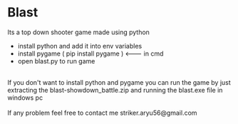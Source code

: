# Blast
Its a top down shooter game made using python <br>
<ul>
  <li>
install python and add it into env variables 
  </li>
  <li>
install pygame         ( pip install pygame ) <--- in cmd 
    </li>
    <li>
open blast.py to run game
      </li>
  </ul>
<br>
If you don't want to install python and pygame you can run the game by just<br> extracting the blast-showdown_battle.zip and 
running the blast.exe file in windows pc
<br><br>
If any problem feel free to contact me
striker.aryu56@gmail.com
